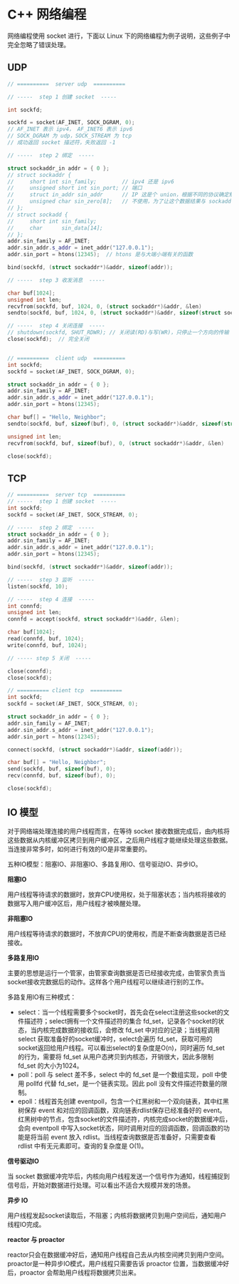 # C++ 网络编程

网络编程使用 socket 进行，下面以 Linux 下的网络编程为例子说明，这些例子中完全忽略了错误处理。

## UDP

```c++
// ==========  server udp  ==========

// -----  step 1 创建 socket  -----

int sockfd;

sockfd = socket(AF_INET, SOCK_DGRAM, 0);
// AF_INET 表示 ipv4， AF_INET6 表示 ipv6
// SOCK_DGRAM 为 udp，SOCK_STREAM 为 tcp
// 成功返回 socket 描述符，失败返回 -1

// -----  step 2 绑定  -----

struct sockaddr_in addr = { 0 };
// struct sockaddr {
//     short int sin_family;        // ipv4 还是 ipv6
//     unsigned short int sin_port; // 端口
//     struct in_addr sin_addr      // IP 这是个 union，根据不同的协议确定解释方式
//     unsigned char sin_zero[8];   // 不使用，为了让这个数据结果与 sockaddr 相同
// };
// struct sockadd {
//     short int sin_family;
//     char      sin_data[14];
// };
addr.sin_family = AF_INET;
addr.sin_addr.s_addr = inet_addr("127.0.0.1");
addr.sin_port = htons(12345);  // htons 是与大端小端有关的函数

bind(sockfd, (struct sockaddr*)&addr, sizeof(addr));

// -----  step 3 收发消息  -----

char buf[1024];
unsigned int len;
recvfrom(sockfd, buf, 1024, 0, (struct sockaddr*)&addr, &len)
sendto(sockfd, buf, 1024, 0, (struct sockaddr*)&addr, sizeof(struct sockaddr_in));

// -----  step 4 关闭连接  -----
// shutdown(sockfd, SHUT_RDWR); // 关闭读(RD)与写(WR)，只停止一个方向的传输
close(sockfd);  // 完全关闭


// ==========  client udp  ==========
int sockfd;
sockfd = socket(AF_INET, SOCK_DGRAM, 0);

struct sockaddr_in addr = { 0 };
addr.sin_family = AF_INET;
addr.sin_addr.s_addr = inet_addr("127.0.0.1");
addr.sin_port = htons(12345);

char buf[] = "Hello, Neighbor";
sendto(sockfd, buf, sizeof(buf), 0, (struct sockaddr*)&addr, sizeof(struct sockaddr_in));

unsigned int len;
recvfrom(sockfd, buf, sizeof(buf), 0, (struct sockaddr*)&addr, &len)

close(sockfd);
```

## TCP

```c
// ==========  server tcp  ==========
// -----  step 1 创建 socket  -----
int sockfd;
sockfd = socket(AF_INET, SOCK_STREAM, 0);

// -----  step 2 绑定  -----
struct sockaddr_in addr = { 0 };
addr.sin_family = AF_INET;
addr.sin_addr.s_addr = inet_addr("127.0.0.1");
addr.sin_port = htons(12345);

bind(sockfd, (struct sockaddr*)&addr, sizeof(addr));

// -----  step 3 监听  -----
listen(sockfd, 10);

// -----  step 4 连接  -----
int connfd;
unsigned int len;
connfd = accept(sockfd, struct sockaddr*)&addr, &len);

char buf[1024];
read(connfd, buf, 1024);
write(connfd, buf, 1024);

// ----- step 5 关闭  -----

close(connfd);
close(sockfd);

// ========== client tcp  ==========
int sockfd;
sockfd = socket(AF_INET, SOCK_STREAM, 0);

struct sockaddr_in addr = { 0 };
addr.sin_family = AF_INET;
addr.sin_addr.s_addr = inet_addr("127.0.0.1");
addr.sin_port = htons(12345);

connect(sockfd, (struct sockaddr*)&addr, sizeof(addr));

char buf[] = "Hello, Neighbor";
send(sockfd, buf, sizeof(buf), 0);
recv(connfd, buf, sizeof(buf), 0);

close(sockfd);
```

## IO 模型
对于网络端处理连接的用户线程而言，在等待 socket 接收数据完成后，由内核将这些数据从内核缓冲区拷贝到用户缓冲区，之后用户线程才能继续处理这些数据。当连接非常多时，如何进行有效的IO是非常重要的。

五种IO模型：阻塞IO、非阻塞IO、多路复用IO、信号驱动IO、异步IO。

**阻塞IO**

用户线程等待请求的数据时，放弃CPU使用权，处于阻塞状态；当内核将接收的数据写入用户缓冲区后，用户线程才被唤醒处理。

**非阻塞IO**

用户线程等待请求的数据时，不放弃CPU的使用权，而是不断查询数据是否已经接收。

**多路复用IO**

主要的思想是运行一个管家，由管家查询数据是否已经接收完成，由管家负责当socket接收完数据后的动作。这样各个用户线程可以继续进行别的工作。

多路复用IO有三种模式：
* select：当一个线程需要多个socket时，首先会在select注册这些socket的文件描述符；select拥有一个文件描述符的集合 fd_set，记录各个socket的状态，当内核完成数据的接收后，会修改 fd_set 中对应的记录；当线程调用 select 获取准备好的socket缓冲时，select会遍历 fd_set，获取可用的socket返回给用户线程。可以看出select的复杂度是O(n)，同时遍历 fd_set 的行为，需要将 fd_set 从用户态拷贝到内核态，开销很大，因此多限制 fd_set 的大小为1024。
* poll：poll 与 select 差不多，select 中的 fd_set 是一个数组实现，poll 中使用 pollfd 代替 fd_set，是一个链表实现。因此 poll 没有文件描述符数量的限制。
* epoll：线程首先创建 eventpoll，包含一个红黑树和一个双向链表，其中红黑树保存 event 和对应的回调函数，双向链表rdlist保存已经准备好的 event。红黑树中的节点，包含socket的文件描述符，内核完成socket的数据缓冲后，会向 eventpoll 中写入socket状态，同时调用对应的回调函数，回调函数的功能是将当前 event 放入 rdlist。当线程查询数据是否准备好，只需要查看 rdlist 中有无元素即可。查询的复杂度是 O(1)。

**信号驱动IO**

当 socket 数据缓冲完毕后，内核向用户线程发送一个信号作为通知，线程捕捉到信号后，开始对数据进行处理。可以看出不适合大规模并发的场景。

**异步 IO**

用户线程发起socket读取后，不阻塞；内核将数据拷贝到用户空间后，通知用户线程IO完成。


**reactor 与 proactor**

reactor只会在数据缓冲好后，通知用户线程自己去从内核空间拷贝到用户空间。
proactor是一种异步IO模式，用户线程只需要告诉 proactor 位置，当数据缓冲好后，proactor 会帮助用户线程将数据拷贝出来。